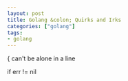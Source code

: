 ```yaml
---
layout: post
title: Golang &colon; Quirks and Irks
categories: ["golang"]
tags:
- golang
---
```


{ can't be alone in a line


if err != nil 